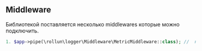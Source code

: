 ## Middleware
Библиотекой поставляется несколько middlewares которые можно подключить.

```php
1. $app->pipe(\rollun\logger\Middleware\MetricMiddleware::class); //  нужно подключать прежде чем RouteMiddleware
```
